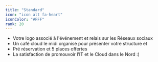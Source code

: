 ```yaml
---
title: "Standard"
icon: "icon alt fa-heart"
iconColor: "#FFF"
rank: 20
---
```

- Votre logo associé à l'événement et relais sur les Réseaux sociaux
- Un café cloud le midi organisé pour présenter votre structure et
- Pré réservation et 5 places offertes
- La satisfaction de promouvoir l’IT et le Cloud dans le Nord :)